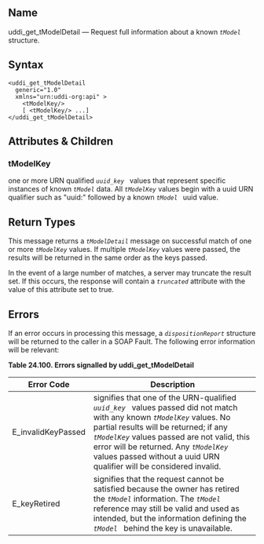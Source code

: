 <div>

<div>

</div>

<div>

## Name

uddi_get_tModelDetail — Request full information about a known
*`tModel `* structure.

</div>

<div>

## Syntax

``` screen
<uddi_get_tModelDetail
  generic="1.0"
  xmlns="urn:uddi-org:api" >
    <tModelKey/>
    [ <tModelKey/> ...]
</uddi_get_tModelDetail>
```

</div>

<div>

## Attributes & Children

<div>

### tModelKey

one or more URN qualified *`uuid_key `* values that represent specific
instances of known *`tModel`* data. All *`tModelKey`* values begin with
a uuid URN qualifier such as "uuid:" followed by a known *`tModel `*
uuid value.

</div>

</div>

<div>

## Return Types

This message returns a *`tModelDetail`* message on successful match of
one or more *`tModelKey`* values. If multiple *`tModelKey`* values were
passed, the results will be returned in the same order as the keys
passed.

In the event of a large number of matches, a server may truncate the
result set. If this occurs, the response will contain a *`truncated`*
attribute with the value of this attribute set to true.

</div>

<div>

## Errors

If an error occurs in processing this message, a *`dispositionReport`*
structure will be returned to the caller in a SOAP Fault. The following
error information will be relevant:

<div>

**Table 24.100. Errors signalled by uddi_get_tModelDetail**

<div>

| Error Code                                         | Description                                                                                                                                                                                                                                                                                                                         |
|----------------------------------------------------|-------------------------------------------------------------------------------------------------------------------------------------------------------------------------------------------------------------------------------------------------------------------------------------------------------------------------------------|
| <span class="errorcode">E_invalidKeyPassed </span> | signifies that one of the URN-qualified *`uuid_key `* values passed did not match with any known *`tModelKey`* values. No partial results will be returned; if any *`tModelKey`* values passed are not valid, this error will be returned. Any *`tModelKey`* values passed without a uuid URN qualifier will be considered invalid. |
| <span class="errorcode">E_keyRetired </span>       | signifies that the request cannot be satisfied because the owner has retired the *`tModel`* information. The *`tModel`* reference may still be valid and used as intended, but the information defining the *`tModel `* behind the key is unavailable.                                                                              |

</div>

</div>

  

</div>

</div>
